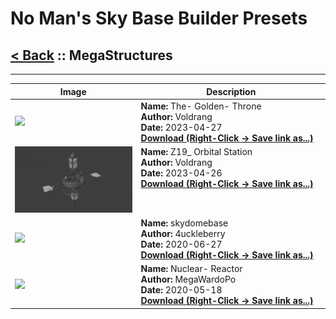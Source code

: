 # No Man's Sky Base Builder Presets  

## [< Back](https://djmonkeyuk.github.io/nms-base-builder-presets/) :: MegaStructures

___


<table cellpadding="10">
<thead>
    <tr>
        <th>Image</th>
        <th>Description</th>
    </tr>
</thead>
<tbody>
    <tr>
            <td width="40%"><img src="https://raw.githubusercontent.com/djmonkeyuk/nms-base-builder-presets/master/images/MegaStructures/Voldrang_The-Golden-Throne.jpg"></td>
            <td valign="top" width="60%"><b>Name:</b> The- Golden- Throne <br /> <b>Author:</b> Voldrang <br /><b>Date:</b> 2023-04-27 <br /> <b><a href="https://raw.githubusercontent.com/djmonkeyuk/nms-base-builder-presets/master/MegaStructures/Voldrang_The-Golden-Throne.json">Download (Right-Click -> Save link as...)</a></b></td>
        </tr><tr>
            <td width="40%"><img src="https://raw.githubusercontent.com/djmonkeyuk/nms-base-builder-presets/master/images/MegaStructures/Voldrang_Z19_OrbitalStation.jpg"></td>
            <td valign="top" width="60%"><b>Name:</b> Z19_ Orbital Station <br /> <b>Author:</b> Voldrang <br /><b>Date:</b> 2023-04-26 <br /> <b><a href="https://raw.githubusercontent.com/djmonkeyuk/nms-base-builder-presets/master/MegaStructures/Voldrang_Z19_OrbitalStation.json">Download (Right-Click -> Save link as...)</a></b></td>
        </tr><tr>
            <td width="40%"><img src="https://raw.githubusercontent.com/djmonkeyuk/nms-base-builder-presets/master/images/MegaStructures/4uckleberry_skydomebase.jpg"></td>
            <td valign="top" width="60%"><b>Name:</b> skydomebase <br /> <b>Author:</b> 4uckleberry <br /><b>Date:</b> 2020-06-27 <br /> <b><a href="https://raw.githubusercontent.com/djmonkeyuk/nms-base-builder-presets/master/MegaStructures/4uckleberry_skydomebase.json">Download (Right-Click -> Save link as...)</a></b></td>
        </tr><tr>
            <td width="40%"><img src="https://raw.githubusercontent.com/djmonkeyuk/nms-base-builder-presets/master/images/missing_thumbnail.jpg"></td>
            <td valign="top" width="60%"><b>Name:</b> Nuclear- Reactor <br /> <b>Author:</b> MegaWardoPo <br /><b>Date:</b> 2020-05-18 <br /> <b><a href="https://raw.githubusercontent.com/djmonkeyuk/nms-base-builder-presets/master/MegaStructures/MegaWardoPo_Nuclear-Reactor.json">Download (Right-Click -> Save link as...)</a></b></td>
        </tr>
</tbody>
</table>
    